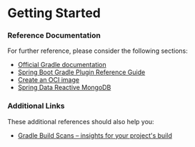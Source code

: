 # Getting Started

### Reference Documentation

For further reference, please consider the following sections:

* [Official Gradle documentation](https://docs.gradle.org)
* [Spring Boot Gradle Plugin Reference Guide](https://docs.spring.io/spring-boot/docs/2.4.4/gradle-plugin/reference/html/)
* [Create an OCI image](https://docs.spring.io/spring-boot/docs/2.4.4/gradle-plugin/reference/html/#build-image)
* [Spring Data Reactive MongoDB](https://docs.spring.io/spring-boot/docs/2.4.4/reference/htmlsingle/#boot-features-mongodb)

### Additional Links

These additional references should also help you:

* [Gradle Build Scans – insights for your project's build](https://scans.gradle.com#gradle)

